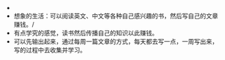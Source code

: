 -
- 想象的生活：可以阅读英文、中文等各种自己感兴趣的书，然后写自己的文章赚钱。/
- 有点学究的感觉，读书然后传播自己的知识以此赚钱。
- 可以先输出起来，通过每周一篇文章的方式，每天都去写一点，一周写出来，写的过程中去收集并学习。
